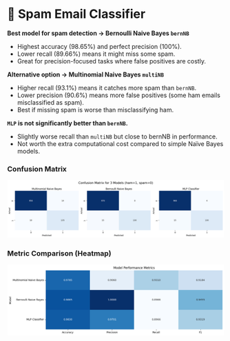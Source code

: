 # 📧 Spam Email Classifier

**Best model for spam detection → Bernoulli Naive Bayes `bernNB`**
- Highest accuracy (98.65%) and perfect precision (100%).
- Lower recall (89.66%) means it might miss some spam.
- Great for precision-focused tasks where false positives are costly.

**Alternative option → Multinomial Naive Bayes `multiNB`**
- Higher recall (93.1%) means it catches more spam than `bernNB`.
- Lower precision (90.6%) means more false positives (some ham emails misclassified as spam).
- Best if missing spam is worse than misclassifying ham.

**`MLP` is not significantly better than `bernNB`.**
- Slightly worse recall than `multiNB` but close to bernNB in performance.
- Not worth the extra computational cost compared to simple Naïve Bayes models.

### Confusion Matrix
![matrix](./misc/matrix.png)

### Metric Comparison (Heatmap)
![heatmap](./misc/heatmap.png)

